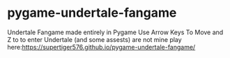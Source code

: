 # pygame-undertale-fangame
Undertale Fangame made entirely in Pygame
Use Arrow Keys To Move and Z to to enter
Undertale (and some assests) are not mine
play here:https://supertiger576.github.io/pygame-undertale-fangame/
